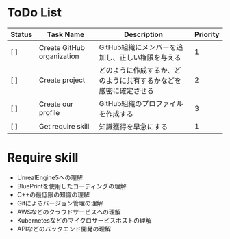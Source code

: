 # ToDo List

| Status | Task Name | Description | Priority |
| --- | --- | --- | --- |
| [ ] | Create GitHub organization | GitHub組織にメンバーを追加し、正しい権限を与える | 1 |
| [ ] | Create project | どのように作成するか、どのように共有するかなどを厳密に確定させる | 2 |
| [ ] | Create our profile | GitHub組織のプロファイルを作成する | 3 |
| [ ] | Get require skill | 知識獲得を早急にする | 1 |

# Require skill

- UnrealEngine5への理解
- BluePrintを使用したコーディングの理解
- C++の最低限の知識の理解
- Gitによるバージョン管理の理解
- AWSなどのクラウドサービスへの理解
- Kubernetesなどのマイクロサービスホストの理解
- APIなどのバックエンド開発の理解

# 
